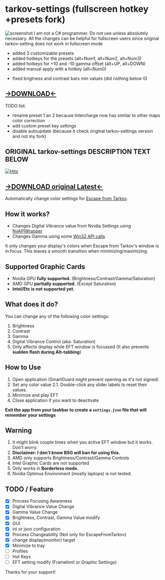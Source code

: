 # tarkov-settings (fullscreen hotkey +presets fork)
![screenshot](./1.png)
I am not a C# programmer. Do not use unless absolutely necessary. 
All the changes can be helpful for fullscreen users since original tarkov-setting does not work in fullscreen mode
+ added 3 customizable presets 
+ added hotkeys for the presets (alt+Num1, alt+Num2, alt+Num3)
+ added hotkeys for +10 and -10 gamma offset (alt+UP, alt+DOWN)
+ added manual apply with a hotkey (alt+Num0)
- fixed brigtness and contrast bars min values (did nothing below 0)

## [->**DOWNLOAD**<-](https://github.com/panicaz/tarkov-settings-fullscreen-hotkey/releases/)

TODO list:
- rename preset 1 an 2 because Intercharge now has similar to other maps color correction
- add custom preset key settings
- disable autoupdate (because it check original tarkov-settings version and not my fork)


## ORIGINAL tarkov-settings DESCRIPTION TEXT BELOW

[![Hits](https://hits.seeyoufarm.com/api/count/incr/badge.svg?url=https%3A%2F%2Fgithub.com%2Fincheon-kim%2Ftarkov-settings&count_bg=%238C8C8C&title_bg=%23555555&icon=&icon_color=%23E7E7E7&title=hits&edge_flat=true)](https://hits.seeyoufarm.com)

## [->**DOWNLOAD original Latest**<-](https://github.com/incheon-kim/tarkov-settings/releases/latest)

Automatically change color settings for [Escape from Tarkov](https://escapefromtarkov.com).

## How it works?
- Changes Digital Vibrance value from Nvidia Settings using [NvAPIWrapper](https://github.com/falahati/NvAPIWrapper)
- Changes Gamma using some [Win32 API calls](https://docs.microsoft.com/en-us/windows/win32/api/wingdi/nf-wingdi-setdevicegammaramp)

It only changes your display's colors when Escape from Tarkov's window is in focus.
This leaves a smooth transition when minimizing/maximizing.

## Supported Graphic Cards
- Nvidia GPU **fully supported.** (Brightness/Contrast/Gamma/Saturation)
- AMD GPU **partially supported.** (Except Saturation)
- **Intel/Etc is not supported yet.**

## What does it do?
You can change any of the following color settings:
1. Brightness
2. Contrast
3. Gamma
4. Digital Vibrance Control (aka. Saturation)
5. Only affects display while EFT window is focussed (It also prevents **sudden flash during Alt-tabbing**)

## How to Use
1. Open application (SmartGuard might prevent opening as it's not signed)
2. Set any color value
2.1. Double-click any slider labels to reset their values.
3. Minimize and play EFT
4. Close application if you want to deactivate

**Exit the app from your taskbar to create a `settings.json` file that will remember your settings**

## Warning
1. It might blink couple times when you active EFT window but it works. Don't worry.
2. **Disclaimer: I don't know BSG will ban for using this.**
3. AMD only supports Brightness/Contrast/Gamma Controls
4. Intel Graphic Cards are not supported
5. Only works in **Borderless mode.**
6. Nvidia Optimus Environment (mostly laptops) is not tested.

## TODO / Feature
- [x] Process Focusing Awareness
- [x] Digital Vibrance Value Change
- [x] Gamma Value Change
- [x] Brightness, Contrast, Gamma Value modify
- [x] GUI
- [x] ini or json configuration
- [x] Process Changeability (Not only for EscapeFromTarkov)
- [x] change display(monitor) target
- [x] Minimize to tray
- [ ] Profiles
- [ ] Hot Keys
- [ ] EFT setting modify (Framelimit or Graphic Settings)

Thanks for your support!
